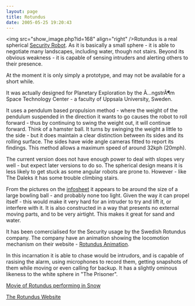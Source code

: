 ```yaml
---
layout: page
title: Rotundus
date: 2005-05-25 19:20:43
---
```

<p>&lt;img src="show_image.php?id=168" align="right" /&gt;Rotundus is a real spherical <a class="wiki" href="/wiki/security_robots.html" title="Security Robots">Security Robot</a>. As it is basically a small sphere - it is able to negotiate many landscapes, including water, though not stairs. Beyond its obvious weakness - it is capable of sensing intruders and alerting others to their presence.
</p>
<p>At the moment it is only simply a prototype, and may not be available for a short while.
</p>
<p>It was actually designed for Planetary Exploration by the Ã…ngstrÃ¶m Space Technology Center - a faculty of Uppsala University, Sweden.
</p>
<p>It uses a pendulum based propulsion method - where the weight of the pendulum suspended in the direction it wants to go causes the robot to roll forward - thus by continuing to swing the weight out, it will continue forward. Think of a hamster ball. It turns by swinging the weight a little to the side - but it does maintain a clear distinction between its sides and its rolling surface. The sides have wide angle cameras fitted to report its findings. This method allows a maximum speed of around 32kph (20mph).
</p>
<p>The current version does not have enough power to deal with slopes very well - but expect later versions to do so. The spherical design means it is less likely to get stuck as some angular robots are prone to. However - like The Daleks it has some trouble climbing stairs.
</p>
<p>From the pictures on the <a class="wiki" href="tiki-directory_redirect.php?siteId=124" rel="">infosheet</a> it appears to be around the size of a large bowling ball - and probably none too light. Given the way it can propel itself - this would make it very hard for an intruder to try and lift it, or interfere with it. It is also constructed in a way that presents no external moving parts, and to be very airtight. This makes it great for sand and water.
</p>
<p>It has been comercialised for the Security usage by the Swedish Rotundus company. The company have an animation showing the locomotion mechanism on their website - <a class="wiki" href="tiki-directory_redirect.php?siteId=125" rel="">Rotundus Animation</a>.
</p>
<p>In this incarnation it is able to chase would be intrudors, and is capable of rasising the alarm, using microphones to record them, getting snapshots of them while moving or even calling for backup. It has a slightly ominous likeness to the white sphere in "The Prisoner".
</p>
<p><a class="wiki" href="tiki-directory_redirect.php?siteId=126" rel="">Movie of Rotundus performing in Snow</a>
</p>
<p><a class="wiki" href="tiki-directory_redirect.php?siteId=127" rel="">The Rotundus Website</a>
</p>
